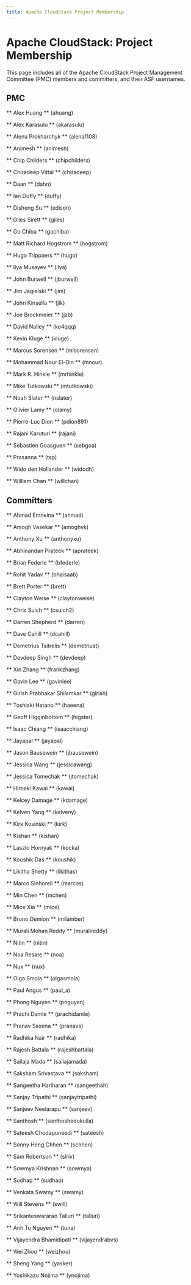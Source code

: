 ```yaml
---
title: Apache CloudStack Project Membership
---
```


<!-- ordering is by username
PMC members are listed in both the PMC member section and the Committer section
--> 

<div class="row">

<div class="col-lg-12">

<div class="page-header">

<h1 id="indicators">Apache CloudStack: Project Membership</h1>

</div>

</div>

</div>

This page includes all of the Apache CloudStack Project Management Committee (PMC) members and committers, and their ASF usernames. 


## PMC 

** Alex Huang ** (ahuang)

** Alex Karasulu ** (akarasulu)

** Alena Prokharchyk ** (alena1108)

** Animesh ** (animesh)

** Chip Childers ** (chipchilders)

** Chiradeep Vittal ** (chiradeep)

** Daan ** (dahn)

** Ian Duffy ** (duffy)

** Disheng Su ** (edison)

** Giles Sirett ** (giles)

** Go Chiba ** (gochiba)

** Matt Richard Hogstrom ** (hogstrom)

** Hugo Trippaers ** (hugo)

** Ilya Musayev ** (ilya)

** John Burwell ** (jburwell)

** Jim Jagielski ** (jim)

** John Kinsella ** (jlk)

** Joe Brockmeier ** (jzb)

** David Nalley ** (ke4qqq)

** Kevin Kluge ** (kluge)

** Marcus Sorensen ** (mlsorensen)

** Mohammad Nour El-Din ** (mnour)

** Mark R. Hinkle ** (mrhinkle)

** Mike Tutkowski ** (mtutkowski)

** Noah Slater ** (nslater)

** Olivier Lamy ** (olamy)

** Pierre-Luc Dion ** (pdion891)

** Rajani Karuturi ** (rajani)

** Sebastien Goasguen ** (sebgoa)

** Prasanna ** (tsp)

** Wido den Hollander ** (widodh)

** William Chan ** (willchan)


## Committers

** Ahmad Emneina ** (ahmad)

** Amogh Vasekar ** (amoghvk)

** Anthony Xu ** (anthonyxu)

** Abhinandan Prateek ** (aprateek)

** Brian Federle ** (bfederle)

** Rohit Yadav ** (bhaisaab)

** Brett Porter ** (brett)

** Clayton Weise ** (claytonweise)

** Chris Suich ** (csuich2)

** Darren Shepherd ** (darren)

** Dave Cahill ** (dcahill)

** Demetrius Tsitrelis ** (demetriust)

** Devdeep Singh ** (devdeep)

** Xin Zhang ** (frankzhang)

** Gavin Lee ** (gavinlee)

** Girish Prabhakar Shilamkar ** (girish)

** Toshiaki Hatano ** (haeena)

** Geoff Higginbottom ** (higster)

** Isaac Chiang ** (isaacchiang)

** Jayapal ** (jayapal)

** Jason Bausewein ** (jbausewein)

** Jessica Wang ** (jessicawang)

** Jessica Tomechak ** (jtomechak)

** Hiroaki Kawai ** (kawai)

** Kelcey Damage ** (kdamage)

** Kelven Yang ** (kelveny)

** Kirk Kosinski ** (kirk)

** Kishan ** (kishan)

** Laszlo Hornyak ** (kocka)

** Koushik Das ** (koushik)

** Likitha Shetty ** (likithas)

** Marco Sinhoreli ** (marcos)

** Min Chen ** (mchen)

** Mice Xia ** (mice)

** Bruno Demion ** (milamber)

** Murali Mohan Reddy ** (muralireddy)

** Nitin ** (nitin)

** Noa Resare ** (noa)

** Nux ** (nux)

** Olga Smola ** (olgasmola)

** Paul Angus ** (paul_a)

** Phong Nguyen ** (pnguyen)

** Prachi Damle ** (prachidamle)

** Pranav Saxena ** (pranavs)

** Radhika Nair ** (radhika)

** Rajesh Battala ** (rajeshbattala)

** Sailaja Mada ** (sailajamada)

** Saksham Srivastava ** (saksham)

** Sangeetha Hariharan ** (sangeethah)

** Sanjay Tripathi ** (sanjaytripathi)

** Sanjeev Neelarapu ** (sanjeev)

** Santhosh ** (santhoshedukulla)

** Sateesh Chodapuneedi ** (sateesh)

** Sonny Heng Chhen ** (schhen)

** Sam Robertson ** (slriv)

** Sowmya Krishnan ** (sowmya)

** Sudhap ** (sudhap)

** Venkata Swamy ** (swamy)

** Will Stevens ** (swill)

** Srikanteswararao Talluri ** (talluri)

** Anh Tu Nguyen ** (tuna)

** Vijayendra Bhamidipati ** (vijayendrabvs)

** Wei Zhou ** (weizhou)

** Sheng Yang ** (yasker)

** Yoshikazu Nojima ** (ynojima)
